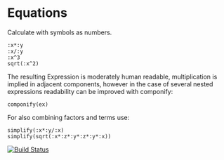 # Equations
Calculate with symbols as numbers.
```:x+:y
:x*:y
:x/:y
:x^3
sqrt(:x^2)
```

The resulting Expression is moderately human readable, multiplication is implied in adjacent components, however in the case of several nested expressions readability can be improved with componify:
```ex=:x^2-:x*:y+:y*:x-:y^2
componify(ex)
```

For also combining factors and terms use:
```simplify((:x+:y)^3)
simplify(:x*:y/:x)
simplify(sqrt(:x*:z*:y*:z*:y*:x))
```

[![Build Status](https://travis-ci.org/jhlq/Equations.jl.svg?branch=master)](https://travis-ci.org/jhlq/Equations.jl)

